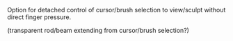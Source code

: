 Option for detached control of cursor/brush selection to view/sculpt without direct finger pressure.

(transparent rod/beam extending from cursor/brush selection?)